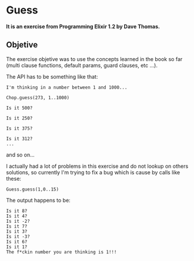 # Guess

**It is an exercise from Programming Elixir 1.2 by Dave Thomas.**

## Objetive

The exercise objetive was to use the concepts learned in the book so far (multi clause functions, default params, guard clauses, etc ...).

The API has to be something like that:
```
I'm thinking in a number between 1 and 1000...

Chop.guess(273, 1..1000)

Is it 500?

Is it 250?

Is it 375?

Is it 312?
...
```
and so on...


I actually had a lot of problems in this exercise and do not lookup on others solutions, so currently I'm trying to fix a bug which is cause by calls like these:

```
Guess.guess(1,0..15)
```

The output happens to be:

```
Is it 8?
Is it 4?
Is it -2?
Is it 7?
Is it 3?
Is it -3?
Is it 6?
Is it 1?
The f*ckin number you are thinking is 1!!!
```

